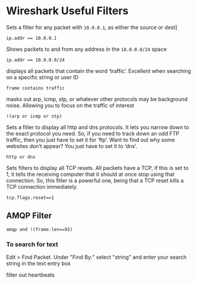 # Wireshark Useful Filters

Sets a filter for any packet with `10.0.0.1`, as either the source or dest]

```text
ip.addr == 10.0.0.1 
```

Shows packets to and from any address in the `10.0.0.0/24` space

```text
ip.addr == 10.0.0.0/24
```

displays all packets that contain the word ‘traffic’. Excellent when searching on a specific string or user ID

```text
frame contains traffic
```

masks out arp, icmp, stp, or whatever other protocols may be background noise. Allowing you to focus on the traffic of interest

```text
!(arp or icmp or stp)
```

Sets a filter to display all http and dns protocols. It lets you narrow down to the exact protocol you need. So, if you need to track down an odd FTP traffic, then you just have to set it for ‘ftp’. Want to find out why some websites don’t appear? You just have to set it to ‘dns’.

```text
http or dns
```

Sets filters to display all TCP resets. All packets have a TCP, if this is set to 1, it tells the receiving computer that it should at once stop using that connection. So, this filter is a powerful one, being that a TCP reset kills a TCP connection immediately.

```text
tcp.flags.reset==1
```

## AMQP Filter

```text
amqp and !(frame.len==92)
```

### To search for text

Edit > Find Packet. Under "Find By:" select "string" and enter your search string in the text entry box

filter out heartbeats
